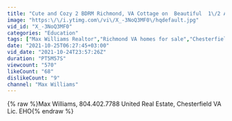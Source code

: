 ```yaml
---
title: "Cute and Cozy 2 BDRM Richmond, VA Cottage on  Beautiful  1\/2 Acre Lot ++$199,900++"
image: "https:\/\/i.ytimg.com\/vi\/X_-3NoQ3MF0\/hqdefault.jpg"
vid_id: "X_-3NoQ3MF0"
categories: "Education"
tags: ["Max Williams Realtor","Richmond VA homes for sale","Chesterfield VA home for sale"]
date: "2021-10-25T06:27:45+03:00"
vid_date: "2021-10-24T23:57:26Z"
duration: "PT5M57S"
viewcount: "570"
likeCount: "68"
dislikeCount: "9"
channel: "Max Williams"
---
```

{% raw %}Max Williams, 804.402.7788 United Real Estate, Chesterfield VA Lic. EHO{% endraw %}

